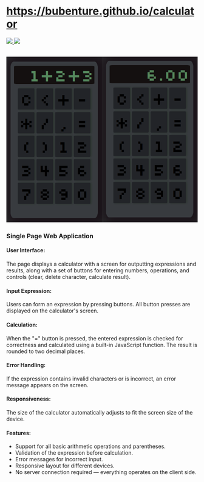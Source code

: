 # https://bubenture.github.io/calculator

<div>
    <a href="README.md">
        <img src="https://img.shields.io/badge/README-RU-blue?color=006400&labelColor=006400&style=for-the-badge">
    </a>
    <a href="README.en.md">
        <img src="https://img.shields.io/badge/README-ENG-blue?color=44944a&labelColor=1C2325&style=for-the-badge">
    </a>
</div>
</br>

![calculator](calculator.png)

### Single Page Web Application

#### User Interface:
The page displays a calculator with a screen for outputting expressions and results, along with a set of buttons for entering numbers, operations, and controls (clear, delete character, calculate result).

#### Input Expression:
Users can form an expression by pressing buttons. All button presses are displayed on the calculator's screen.

#### Calculation:
When the "=" button is pressed, the entered expression is checked for correctness and calculated using a built-in JavaScript function. The result is rounded to two decimal places.

#### Error Handling:
If the expression contains invalid characters or is incorrect, an error message appears on the screen.

#### Responsiveness:
The size of the calculator automatically adjusts to fit the screen size of the device.

#### Features:
- Support for all basic arithmetic operations and parentheses.
- Validation of the expression before calculation.
- Error messages for incorrect input.
- Responsive layout for different devices.
- No server connection required — everything operates on the client side.
